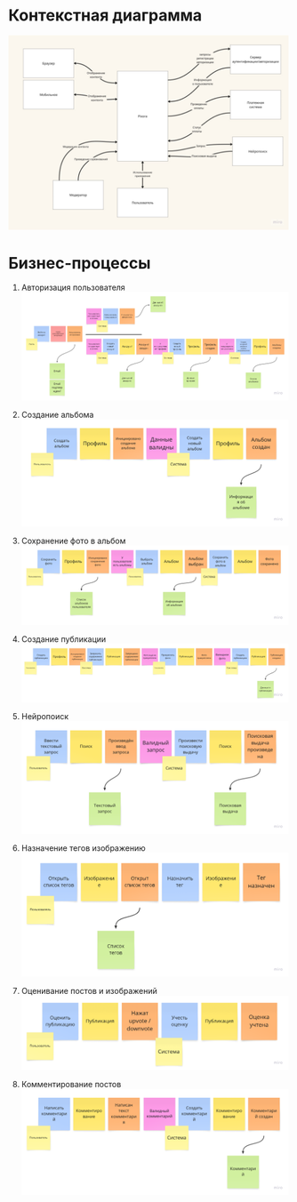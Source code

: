 # Контекстная диаграмма

![](./images/context-diagram.jpg)

# Бизнес-процессы

1. Авторизация пользователя
    ![Авторизация пользователя](./images/user-auth-flow.png)

2. Создание альбома
    ![Создание альбома](./images/create-album-flow.png)

3. Сохранение фото в альбом
    ![Сохранение фото](./images/save-photo-flow.png)

4. Создание публикации
    ![Создание публикации](./images/create-post-flow.png)

5. Нейропоиск
    ![Нейропоиск](./images/neurosearch.png)

6. Назначение тегов изображению
    ![Назначение тегов изображению](./images/assigning-tags-to-image.png)

7. Оценивание постов и изображений
    ![Оценивание постов и изображений](./images/evaluating-posts-and-images.png)

8. Комментирование постов
    ![Комментирование постов](./images/commenting-on-posts.png)